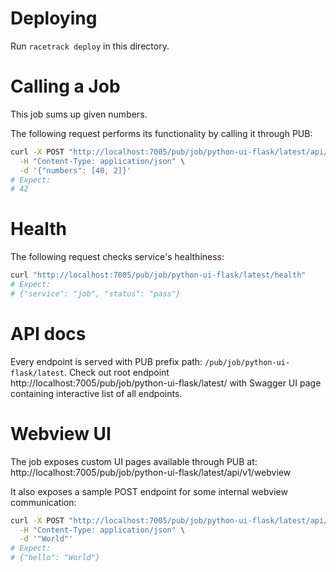 # Deploying
Run `racetrack deploy` in this directory.

# Calling a Job
This job sums up given numbers. 

The following request performs its functionality by calling it through PUB:
```bash
curl -X POST "http://localhost:7005/pub/job/python-ui-flask/latest/api/v1/perform" \
  -H "Content-Type: application/json" \
  -d '{"numbers": [40, 2]}'
# Expect:
# 42
```

# Health
The following request checks service's healthiness:
```bash
curl "http://localhost:7005/pub/job/python-ui-flask/latest/health" 
# Expect:
# {"service": "job", "status": "pass"}
```

# API docs
Every endpoint is served with PUB prefix path: `/pub/job/python-ui-flask/latest`.
Check out root endpoint http://localhost:7005/pub/job/python-ui-flask/latest/ with Swagger UI page containing interactive list of all endpoints.

# Webview UI
The job exposes custom UI pages available through PUB at:
http://localhost:7005/pub/job/python-ui-flask/latest/api/v1/webview

It also exposes a sample POST endpoint for some internal webview communication:
```bash
curl -X POST "http://localhost:7005/pub/job/python-ui-flask/latest/api/v1/webview/postme" \
  -H "Content-Type: application/json" \
  -d '"World"'
# Expect:
# {"hello": "World"}
```
